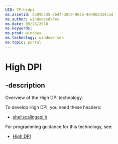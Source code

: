 ```yaml
---
UID: TP:hidpi
ms.assetid: 5b09bc45-2b4f-30c9-962e-404065d34cad
ms.author: windowssdkdev
ms.date: 09/26/2018
ms.keywords: 
ms.prod: windows
ms.technology: windows-sdk
ms.topic: portal
---
```


# High DPI

## -description

Overview of the High DPI technology.

To develop High DPI, you need these headers:

 * [shellscalingapi.h](../shellscalingapi/index.md)

For programming guidance for this technology, see:
* [High DPI](/windows/desktop/hidpi)

